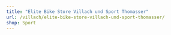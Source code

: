 ```yaml
---
title: "Elite Bike Store Villach und Sport Thomasser"
url: /villach/elite-bike-store-villach-und-sport-thomasser/
shop: Sport
---
```

